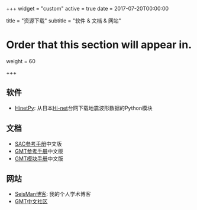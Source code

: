 +++
widget = "custom"
active = true
date = 2017-07-20T00:00:00

title = "资源下载"
subtitle = "软件 & 文档 & 网站"

# Order that this section will appear in.
weight = 60

+++

## 软件

- [HinetPy](https://seisman.github.io/HinetPy/zh_CN/): 从日本[Hi-net](http://www.hinet.bosai.go.jp/)台网下载地震波形数据的Python模块

## 文档

- [SAC参考手册](https://seisman.github.io/SAC_Docs_zh/)中文版
- [GMT参考手册](http://docs.gmt-china.org/)中文版
- [GMT模块手册](http://modules.gmt-china.org/)中文版

## 网站

- [SeisMan博客](http://blog.seisman.info/): 我的个人学术博客
- [GMT中文社区](http://gmt-china.org/)
